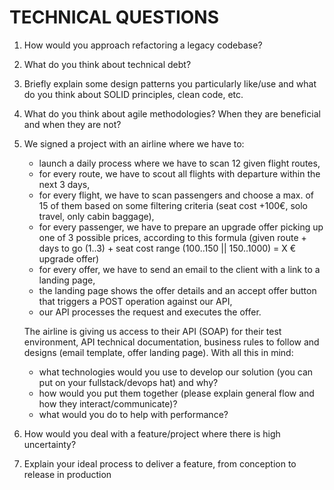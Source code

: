 # TECHNICAL QUESTIONS

1. How would you approach refactoring a legacy codebase?

2. What do you think about technical debt?

3. Briefly explain some design patterns you particularly like/use and what do you think about SOLID principles, clean code, etc.

4. What do you think about agile methodologies? When they are beneficial and when they are not?

5. We signed a project with an airline where we have to:

   - launch a daily process where we have to scan 12 given flight routes,
   - for every route, we have to scout all flights with departure within the next 3 days,
   - for every flight, we have to scan passengers and choose a max. of 15 of them based on some filtering criteria (seat cost +100€, solo travel, only cabin baggage),
   - for every passenger, we have to prepare an upgrade offer picking up one of 3 possible prices, according to this formula (given route + days to go (1..3) + seat cost range (100..150 || 150..1000) = X € upgrade offer)
   - for every offer, we have to send an email to the client with a link to a landing page,
   - the landing page shows the offer details and an accept offer button that triggers a POST operation against our API,
   - our API processes the request and executes the offer.
   
   The airline is giving us access to their API (SOAP) for their test environment, API technical documentation, business rules to follow and designs (email template, offer landing page). With all this in mind:
   - what technologies would you use to develop our solution (you can put on your fullstack/devops hat) and why? 
   - how would you put them together (please explain general flow and how they interact/communicate)? 
   - what would you do to help with performance? 
   
6. How would you deal with a feature/project where there is high uncertainty?

7. Explain your ideal process to deliver a feature, from conception to release in production
